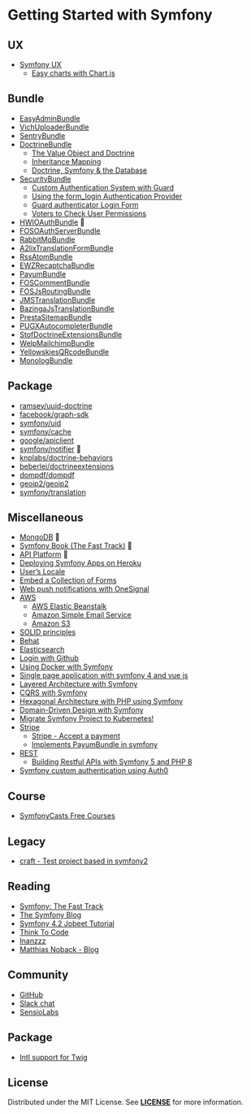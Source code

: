 # Getting Started with Symfony

## UX
- [Symfony UX](https://github.com/habibun/symfony-ux)
  - [Easy charts with Chart.js](https://github.com/habibun/symfony-ux/tree/jakub-tobiasz)


## Bundle
- [EasyAdminBundle](https://github.com/habibun/easy-admin-bundle)
- [VichUploaderBundle](https://github.com/habibun/vich-uploader-bundle)
- [SentryBundle](https://github.com/habibun/sentry-symfony)
- [DoctrineBundle](https://github.com/habibun/doctrine-bundle)
  - [The Value Object and Doctrine](https://github.com/habibun/doctrine-bundle/tree/feature-value-object)
  - [Inheritance Mapping](https://github.com/habibun/doctrine-bundle/tree/feature-inheritance-mapping)
  - [Doctrine, Symfony & the Database](https://github.com/habibun/doctrine-bundle/tree/symfony-doctrine)
- [SecurityBundle](https://github.com/symfony/security-bundle)
  - [Custom Authentication System with Guard](https://github.com/habibun/symfony-security/tree/feature-custom-authentication-system-with-guard)
  - [Using the form_login Authentication Provider](https://github.com/habibun/symfony-security/tree/feature-form-login-authenticator)
  - [Guard authenticator Login Form](https://github.com/habibun/symfony-security/tree/feature-form-login)
  - [Voters to Check User Permissions](https://github.com/habibun/symfony-security/tree/feature-voter)
- [HWIOAuthBundle](https://github.com/habibun/hwio-auth-bundle)  :construction:  
- [FOSOAuthServerBundle](https://github.com/habibun/fos-oauth-server-bundle)
- [RabbitMqBundle](https://github.com/habibun/rabbit-mq-bundle)
- [A2lixTranslationFormBundle](https://github.com/habibun/a2lix-translation-form-bundle)
- [RssAtomBundle](https://github.com/habibun/debril-rss-atom-bundle)
- [EWZRecaptchaBundle](https://github.com/habibun/excelwebzone-recaptcha-bundle)
- [PayumBundle](https://github.com/habibun/payum-payum-bundle)
- [FOSCommentBundle](https://github.com/habibun/fos-comment-bundle)
- [FOSJsRoutingBundle](https://github.com/habibun/fos-js-routing-bundle)
- [JMSTranslationBundle](https://github.com/habibun/jms-translation-bundle)
- [BazingaJsTranslationBundle](https://github.com/habibun/willdurand-js-translation-bundle)
- [PrestaSitemapBundle](https://github.com/habibun/presta-sitemap-bundle)
- [PUGXAutocompleterBundle](https://github.com/habibun/pugx-autocompleter-bundle)
- [StofDoctrineExtensionsBundle](https://github.com/habibun/stof-doctrine-extensions-bundle)
- [WelpMailchimpBundle](https://github.com/habibun/welp-mailchimp-bundle)
- [YellowskiesQRcodeBundle](https://github.com/habibun/yellowskies-qr-code-bundle)
- [MonologBundle](https://github.com/habibun/symfony-monolog-bundle)


## Package  
- [ramsey/uuid-doctrine](https://github.com/habibun/ramsey-uuid-doctrine)
- [facebook/graph-sdk](https://github.com/habibun/facebook-graph-sdk)
- [symfony/uid](https://github.com/habibun/symfony-uid)
- [symfony/cache](https://github.com/habibun/symfony-cache)
- [google/apiclient](https://github.com/habibun/google-apiclient)
- [symfony/notifier](https://github.com/habibun/symfony-notifier) :construction:  
- [knplabs/doctrine-behaviors](https://github.com/habibun/a2lix-translation-form-bundle)
- [beberlei/doctrineextensions](https://github.com/habibun/beberlei-doctrine-extensions)
- [dompdf/dompdf](https://github.com/habibun/dompdf-dompdf)
- [geoip2/geoip2](https://github.com/habibun/geoip2-geoip2)
- [symfony/translation](https://github.com/habibun/symfony-translation)


## Miscellaneous
- [MongoDB](https://github.com/habibun/symfony-mongodb)  :construction:
- [Symfony Book (The Fast Track)](https://github.com/habibun/symfony-book)  :construction:  
- [API Platform](https://github.com/habibun/symfony-api-platform)  :construction: 
- [Deploying Symfony Apps on Heroku](https://github.com/habibun/symfony-heroku)
- [User’s Locale](https://github.com/habibun/symfony-user-locale)
- [Embed a Collection of Forms](https://github.com/habibun/symfony-collection-of-forms)
- [Web push notifications with OneSignal](https://github.com/habibun/symfony-one-signal)
- [AWS](https://github.com/habibun/aws)
  - [AWS Elastic Beanstalk](https://github.com/habibun/aws/tree/feature-elastic-beanstalk)
  - [Amazon Simple Email Service](https://github.com/habibun/symfony-notifier)
  - [Amazon S3](https://github.com/habibun/vich-uploader-bundle)
- [SOLID principles](https://github.com/habibun/solid)
- [Behat](https://github.com/habibun/behat)
- [Elasticsearch](https://github.com/habibun/elasticsearch)
- [Login with Github](https://github.com/habibun/login-with-github)
- [Using Docker with Symfony](https://github.com/habibun/symfony-docker)
- [Single page application with symfony 4 and vue js](https://github.com/habibun/symfony-vue)
- [Layered Architecture with Symfony](https://github.com/habibun/symfony-layered)
- [CQRS with Symfony](https://github.com/habibun/cqrs)
- [Hexagonal Architecture with PHP using Symfony](https://github.com/habibun/hexagonal-architecture)
- [Domain-Driven Design with Symfony](https://github.com/habibun/symfony-ddd)
- [Migrate Symfony Project to Kubernetes!](https://github.com/habibun/kubernetes)
- [Stripe](https://github.com/habibun/stripe)
  - [Stripe - Accept a payment](https://github.com/habibun/stripe/tree/gary-clarke)
  - [Implements PayumBundle in symfony](https://github.com/habibun/payum-payum-bundle)
- [REST](https://github.com/habibun/symfony-rest)
  - [Building Restful APIs with Symfony 5 and PHP 8](https://github.com/habibun/symfony-rest/tree/hantsy)
- [Symfony custom authentication using Auth0](https://github.com/habibun/symfony-auth0)


## Course
- [SymfonyCasts Free Courses][symfony-casts]  


## Legacy
- [craft - Test project based in symfony2](https://github.com/habibun/craft)


## Reading
- [Symfony: The Fast Track](https://symfony.com/book)
- [The Symfony Blog](https://symfony.com/blog/)
- [Symfony 4.2 Jobeet Tutorial](https://jobeet-tutorial.readthedocs.io/en/latest/)
- [Think To Code](https://www.thinktocode.com/)
- [Inanzzz](http://www.inanzzz.com/index.php/posts/symfony)
- [Matthias Noback - Blog](https://matthiasnoback.nl/)


## Community
- [GitHub](https://github.com/symfony/symfony/discussions)
- [Slack chat](https://symfony.com/slack)
- [SensioLabs](https://sensiolabs.com/)


## Package
- [Intl support for Twig](https://github.com/twigphp/intl-extra)  


## License
Distributed under the MIT License. See **[LICENSE][license]** for more information.  


[//]: # (Links)
[license]: https://github.com/habibun/symfony/blob/main/LICENSE

[symfony-casts]: https://github.com/habibun/symfony-casts

